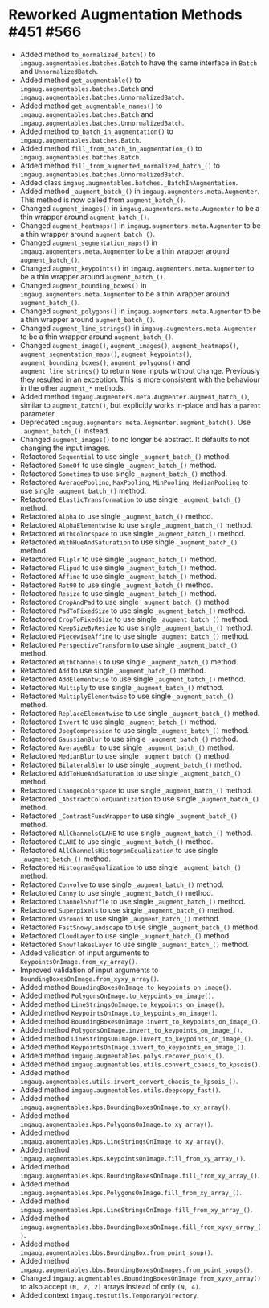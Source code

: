 # Reworked Augmentation Methods #451 #566

* Added method `to_normalized_batch()` to `imgaug.augmentables.batches.Batch`
  to have the same interface in `Batch` and `UnnormalizedBatch`.
* Added method `get_augmentable()` to
  `imgaug.augmentables.batches.Batch` and
  `imgaug.augmentables.batches.UnnormalizedBatch`.
* Added method `get_augmentable_names()` to
  `imgaug.augmentables.batches.Batch` and
  `imgaug.augmentables.batches.UnnormalizedBatch`.
* Added method `to_batch_in_augmentation()` to
  `imgaug.augmentables.batches.Batch`.
* Added method `fill_from_batch_in_augmentation_()` to
  `imgaug.augmentables.batches.Batch`.
* Added method `fill_from_augmented_normalized_batch_()` to
  `imgaug.augmentables.batches.UnnormalizedBatch`.
* Added class `imgaug.augmentables.batches._BatchInAugmentation`.
* Added method `_augment_batch_()` in `imgaug.augmenters.meta.Augmenter`.
  This method is now called from `augment_batch_()`.
* Changed `augment_images()` in `imgaug.augmenters.meta.Augmenter` to be
  a thin wrapper around `augment_batch_()`.
* Changed `augment_heatmaps()` in `imgaug.augmenters.meta.Augmenter` to be
  a thin wrapper around `augment_batch_()`.
* Changed `augment_segmentation_maps()` in `imgaug.augmenters.meta.Augmenter`
  to be a thin wrapper around `augment_batch_()`.
* Changed `augment_keypoints()` in `imgaug.augmenters.meta.Augmenter` to be
  a thin wrapper around `augment_batch_()`.
* Changed `augment_bounding_boxes()` in `imgaug.augmenters.meta.Augmenter` to be
  a thin wrapper around `augment_batch_()`.
* Changed `augment_polygons()` in `imgaug.augmenters.meta.Augmenter` to be
  a thin wrapper around `augment_batch_()`.
* Changed `augment_line_strings()` in `imgaug.augmenters.meta.Augmenter` to be
  a thin wrapper around `augment_batch_()`.
* Changed `augment_image()`, `augment_images()`, `augment_heatmaps()`,
  `augment_segmentation_maps()`, `augment_keypoints()`,
  `augment_bounding_boxes()`, `augment_polygons()` and `augment_line_strings()`
  to return `None` inputs without change. Previously they resulted in an
  exception. This is more consistent with the behaviour in the other
  `augment_*` methods.
* Added method `imgaug.augmenters.meta.Augmenter.augment_batch_()`,
  similar to `augment_batch()`, but explicitly works in-place and has a
  `parent` parameter.
* Deprecated `imgaug.augmenters.meta.Augmenter.augment_batch()`.
  Use `.augment_batch_()` instead.
* Changed `augment_images()` to no longer be abstract. It defaults
  to not changing the input images.
* Refactored `Sequential` to use single `_augment_batch_()` method.
* Refactored `SomeOf` to use single `_augment_batch_()` method.
* Refactored `Sometimes` to use single `_augment_batch_()` method.
* Refactored `AveragePooling`, `MaxPooling`, `MinPooling`, `MedianPooling`
  to use single `_augment_batch_()` method.
* Refactored `ElasticTransformation` to use single `_augment_batch_()` method.
* Refactored `Alpha` to use single `_augment_batch_()` method.
* Refactored `AlphaElementwise` to use single `_augment_batch_()` method.
* Refactored `WithColorspace` to use single `_augment_batch_()` method.
* Refactored `WithHueAndSaturation` to use single `_augment_batch_()` method.
* Refactored `Fliplr` to use single `_augment_batch_()` method.
* Refactored `Flipud` to use single `_augment_batch_()` method.
* Refactored `Affine` to use single `_augment_batch_()` method.
* Refactored `Rot90` to use single `_augment_batch_()` method.
* Refactored `Resize` to use single `_augment_batch_()` method.
* Refactored `CropAndPad` to use single `_augment_batch_()` method.
* Refactored `PadToFixedSize` to use single `_augment_batch_()` method.
* Refactored `CropToFixedSize` to use single `_augment_batch_()` method.
* Refactored `KeepSizeByResize` to use single `_augment_batch_()` method.
* Refactored `PiecewiseAffine` to use single `_augment_batch_()` method.
* Refactored `PerspectiveTransform` to use single `_augment_batch_()` method.
* Refactored `WithChannels` to use single `_augment_batch_()` method.
* Refactored `Add` to use single `_augment_batch_()` method.
* Refactored `AddElementwise` to use single `_augment_batch_()` method.
* Refactored `Multiply` to use single `_augment_batch_()` method.
* Refactored `MultiplyElementwise` to use single `_augment_batch_()` method.
* Refactored `ReplaceElementwise` to use single `_augment_batch_()` method.
* Refactored `Invert` to use single `_augment_batch_()` method.
* Refactored `JpegCompression` to use single `_augment_batch_()` method.
* Refactored `GaussianBlur` to use single `_augment_batch_()` method.
* Refactored `AverageBlur` to use single `_augment_batch_()` method.
* Refactored `MedianBlur` to use single `_augment_batch_()` method.
* Refactored `BilateralBlur` to use single `_augment_batch_()` method.
* Refactored `AddToHueAndSaturation` to use single `_augment_batch_()` method.
* Refactored `ChangeColorspace` to use single `_augment_batch_()` method.
* Refactored `_AbstractColorQuantization` to use single `_augment_batch_()`
  method.
* Refactored `_ContrastFuncWrapper` to use single `_augment_batch_()` method.
* Refactored `AllChannelsCLAHE` to use single `_augment_batch_()` method.
* Refactored `CLAHE` to use single `_augment_batch_()` method.
* Refactored `AllChannelsHistogramEqualization` to use single
  `_augment_batch_()` method.
* Refactored `HistogramEqualization` to use single `_augment_batch_()` method.
* Refactored `Convolve` to use single `_augment_batch_()` method.
* Refactored `Canny` to use single `_augment_batch_()` method.
* Refactored `ChannelShuffle` to use single `_augment_batch_()` method.
* Refactored `Superpixels` to use single `_augment_batch_()` method.
* Refactored `Voronoi` to use single `_augment_batch_()` method.
* Refactored `FastSnowyLandscape` to use single `_augment_batch_()` method.
* Refactored `CloudLayer` to use single `_augment_batch_()` method.
* Refactored `SnowflakesLayer` to use single `_augment_batch_()` method.
* Added validation of input arguments to `KeypointsOnImage.from_xy_array()`.
* Improved validation of input arguments to
  `BoundingBoxesOnImage.from_xyxy_array()`.
* Added method `BoundingBoxesOnImage.to_keypoints_on_image()`.
* Added method `PolygonsOnImage.to_keypoints_on_image()`.
* Added method `LineStringsOnImage.to_keypoints_on_image()`.
* Added method `KeypointsOnImage.to_keypoints_on_image()`.
* Added method `BoundingBoxesOnImage.invert_to_keypoints_on_image_()`.
* Added method `PolygonsOnImage.invert_to_keypoints_on_image_()`.
* Added method `LineStringsOnImage.invert_to_keypoints_on_image_()`.
* Added method `KeypointsOnImage.invert_to_keypoints_on_image_()`.
* Added method `imgaug.augmentables.polys.recover_psois_()`.
* Added method `imgaug.augmentables.utils.convert_cbaois_to_kpsois()`.
* Added method `imgaug.augmentables.utils.invert_convert_cbaois_to_kpsois_()`.
* Added method `imgaug.augmentables.utils.deepcopy_fast()`.
* Added method `imgaug.augmentables.kps.BoundingBoxesOnImage.to_xy_array()`.
* Added method `imgaug.augmentables.kps.PolygonsOnImage.to_xy_array()`.
* Added method `imgaug.augmentables.kps.LineStringsOnImage.to_xy_array()`.
* Added method `imgaug.augmentables.kps.KeypointsOnImage.fill_from_xy_array_()`.
* Added method `imgaug.augmentables.kps.BoundingBoxesOnImage.fill_from_xy_array_()`.
* Added method `imgaug.augmentables.kps.PolygonsOnImage.fill_from_xy_array_()`.
* Added method `imgaug.augmentables.kps.LineStringsOnImage.fill_from_xy_array_()`.
* Added method `imgaug.augmentables.bbs.BoundingBoxesOnImage.fill_from_xyxy_array_()`.
* Added method `imgaug.augmentables.bbs.BoundingBox.from_point_soup()`.
* Added method `imgaug.augmentables.bbs.BoundingBoxesOnImages.from_point_soups()`.
* Changed `imgaug.augmentables.BoundingBoxesOnImage.from_xyxy_array()` to also
  accept `(N, 2, 2)` arrays instead of only `(N, 4)`.
* Added context `imgaug.testutils.TemporaryDirectory`.
